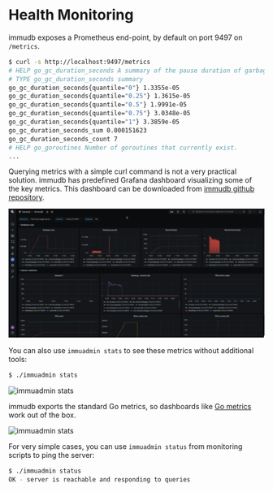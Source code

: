 # Health Monitoring

<WrappedSection>

immudb exposes a Prometheus end-point, by default on port 9497 on `/metrics`.<br/>

```bash
$ curl -s http://localhost:9497/metrics 
# HELP go_gc_duration_seconds A summary of the pause duration of garbage collection cycles.
# TYPE go_gc_duration_seconds summary
go_gc_duration_seconds{quantile="0"} 1.3355e-05
go_gc_duration_seconds{quantile="0.25"} 1.3615e-05
go_gc_duration_seconds{quantile="0.5"} 1.9991e-05
go_gc_duration_seconds{quantile="0.75"} 3.0348e-05
go_gc_duration_seconds{quantile="1"} 3.3859e-05
go_gc_duration_seconds_sum 0.000151623
go_gc_duration_seconds_count 7
# HELP go_goroutines Number of goroutines that currently exist.
...
```

Querying metrics with a simple curl command is not a very practical solution. immudb has predefined Grafana dashboard visualizing some of the key metrics. This dashboard can be downloaded from [immudb github repository](https://github.com/codenotary/immudb/blob/master/tools/monitoring/grafana-dashboard.json).

<div class="wrapped-picture">

![immudb grafana stats](/immudb/grafana-immudb.png)

</div>

You can also use `immuadmin stats` to see these metrics without additional tools:

```bash
$ ./immuadmin stats
```

<div class="wrapped-picture blend-screen">

![immuadmin stats](/immudb/immuadmin-stats.png)

</div>

immudb exports the standard Go metrics, so dashboards like [Go metrics](https://grafana.com/grafana/dashboards/10826) work out of the box.

<div class="wrapped-picture">

![immuadmin stats](/immudb/grafana-go.jpg)

</div>

For very simple cases, you can use `immuadmin status` from monitoring scripts to ping the server:

```bash
$ ./immuadmin status
OK - server is reachable and responding to queries
```

</WrappedSection>
